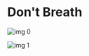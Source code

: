 # Don't Breath

![img 0](https://i.imgur.com/GoElnHY.jpg)

![img 1](https://i.imgur.com/KpPI3t9.png)

